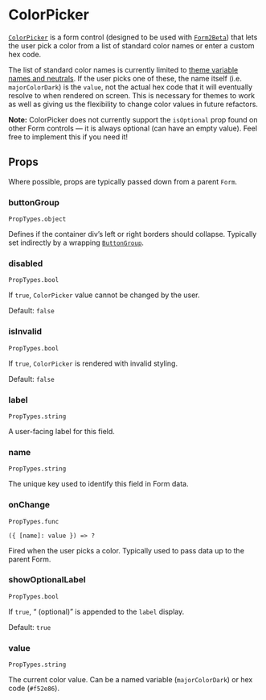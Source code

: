 # ColorPicker

[`ColorPicker`](https://github.com/zakness/birchbox-gitbook/tree/1ad9356b440d8ffd191f6222475ef6f0c15444b0/src/components/Form2Beta/ColorPicker/index.js) is a form control \(designed to be used with [`Form2Beta`](form.md)\) that lets the user pick a color from a list of standard color names or enter a custom hex code.

The list of standard color names is currently limited to [theme variable names and neutrals](https://github.com/zakness/birchbox-gitbook/tree/1ad9356b440d8ffd191f6222475ef6f0c15444b0/src/utils/colorNames.js). If the user picks one of these, the name itself \(i.e. `majorColorDark`\) is the `value`, not the actual hex code that it will eventually resolve to when rendered on screen. This is necessary for themes to work as well as giving us the flexibility to change color values in future refactors.

**Note:** ColorPicker does not currently support the `isOptional` prop found on other Form controls — it is always optional \(can have an empty value\). Feel free to implement this if you need it!

## Props

Where possible, props are typically passed down from a parent `Form`.

### buttonGroup

```text
PropTypes.object
```

Defines if the container div’s left or right borders should collapse. Typically set indirectly by a wrapping [`ButtonGroup`](buttongroup.md).

### disabled

```text
PropTypes.bool
```

If `true`, `ColorPicker` value cannot be changed by the user.

Default: `false`

### isInvalid

```text
PropTypes.bool
```

If `true`, `ColorPicker` is rendered with invalid styling.

Default: `false`

### label

```text
PropTypes.string
```

A user-facing label for this field.

### name

```text
PropTypes.string
```

The unique key used to identify this field in Form data.

### onChange

```text
PropTypes.func
```

`({ [name]: value }) => ?`

Fired when the user picks a color. Typically used to pass data up to the parent Form.

### showOptionalLabel

```text
PropTypes.bool
```

If `true`, “ \(optional\)” is appended to the `label` display.

Default: `true`

### value

```text
PropTypes.string
```

The current color value. Can be a named variable \(`majorColorDark`\) or hex code \(`#f52e86`\).


